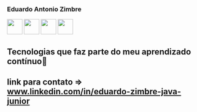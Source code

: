 ### Eduardo Antonio Zimbre 
<!--Integraçaõ da IDE Eclipse com GitHub -->
<!----><p float="left"><img src="https://cdn.jsdelivr.net/gh/devicons/devicon/icons/java/java-original.svg" width="40" height"40"/>

<!----><img src="https://cdn.jsdelivr.net/gh/devicons/devicon/icons/html5/html5-original-wordmark.svg"  width="40" height"40" />

<!----><img src="https://cdn.jsdelivr.net/gh/devicons/devicon/icons/css3/css3-original-wordmark.svg"  width="40" height"40" />
<!----><img src="https://cdn.jsdelivr.net/gh/devicons/devicon/icons/linux/linux-original.svg" width="40" height"40" /></p>
## Tecnologias que faz parte do meu aprendizado contínuo📜
## link para contato => www.linkedin.com/in/eduardo-zimbre-java-junior

